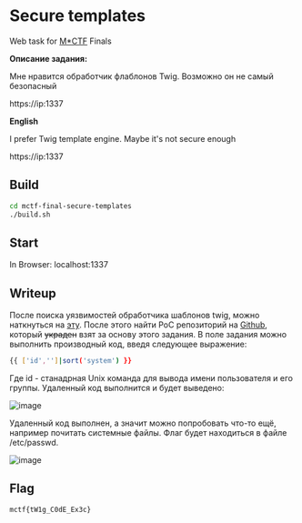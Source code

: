 # Secure templates
 Web task for [M*CTF](https://mctf.mtuci.ru) Finals 

**Описание задания:**

Мне нравится обработчик флаблонов Twig. Возможно он не самый безопасный 

https://ip:1337

**English**

I prefer Twig template engine. Maybe it's not secure enough

https://ip:1337

## Build 
```bash
cd mctf-final-secure-templates
./build.sh
```
## Start
In Browser: localhost:1337

## Writeup 

После поиска уязвимостей обработчика шаблонов twig, можно наткнуться на [эту](https://cve.mitre.org/cgi-bin/cvename.cgi?name=CVE-2022-23614). После этого найти PoC репозиторий на [Github](https://github.com/davwwwx/CVE-2022-23614), который ~~украден~~ взят за основу этого задания. В поле задания можно выполнить производный код, введя следующее выражение:
```bash
{{ ['id','']|sort('system') }}
```
Где id - станадрная Unix команда для вывода имени пользователя и его группы. Удаленный код выполнится и будет выведено:

![image](https://user-images.githubusercontent.com/77790965/189837506-f1373715-5d34-4dec-b8fd-0efe6bc074fc.png)


Удаленный код выполнен, а значит можно попробовать что-то ещё, например почитать системные файлы. Флаг будет находиться в файле /etc/passwd.

![image](https://user-images.githubusercontent.com/77790965/189839569-d74df404-42ea-4877-9b15-3b99211151da.png)

## Flag
```
mctf{tW1g_C0dE_Ex3c}
```
